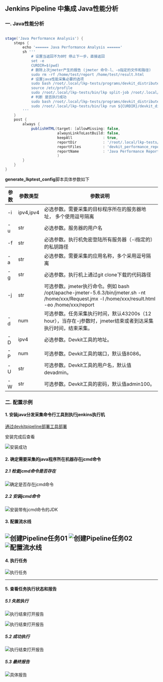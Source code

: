 ## Jenkins Pipeline 中集成 Java性能分析

### 一. Java性能分析

```groovy

stage('Java Performance Analysis') {
    steps {
        echo '====== Java Performance Analysis ======'
        sh '''
            # 设置当返回不为0时 停止下一步，直接返回
            set -e
            CURDIR=$(pwd)
            # 删除上次jmeter产生的报告 (jmeter 命令-l、-o指定的文件和路径)
            sudo rm -rf /home/test/report /home/test/result.html 
            # 设置java性能采集必要的选项
            sudo bash /root/.local/lkp-tests/programs/devkit_distribute/bin/generate_lkptest_config.sh -i 160.0.1.2,160.0.1.3 -u root -f /home/Jenkens/id_rsa -D 160.0.1.5 -a spring-boot -d 10 -g /home/Jenkens/spring-boot -j "sh /home/test/apache-jmeter-5.6.3/bin/jmeter.sh -nt /home/test/Test_request.jmx -l /home/test/result.html -eo /home/test/report"
            source /etc/profile
            sudo /root/.local/lkp-tests/bin/lkp split-job /root/.local/lkp-tests/programs/devkit_distribute/config/devkit_distribute.yaml
            # 判断 是否执行成功
            sudo bash /root/.local/lkp-tests/programs/devkit_distribute/bin/parsing_result.sh
            sudo /root/.local/lkp-tests/bin/lkp run ${CURDIR}/devkit_distribute-defaults.yaml
        '''
    }
    post {
        always {
            publishHTML(target: [allowMissing: false,
                        alwaysLinkToLastBuild: false,
                        keepAll              : true,
                        reportDir            : '/root/.local/lkp-tests/programs/devkit_distribute/data',
                        reportFiles          : 'devkit_performance_report.html',
                        reportName           : 'Java Performance Report']
                        )
        }
    }
}
```

**generate_lkptest_config**脚本具体参数如下

| 参数 | 参数类型      | 参数说明                                                                                                                                   |
|----|-----------|----------------------------------------------------------------------------------------------------------------------------------------|
| -i | ipv4,ipv4 | 必选参数。需要采集的目标程序所在的服务器地址， 多个使用逗号隔离                                                                                                       |
| -u | str       | 必选参数。服务器的用户名                                                                                                                           |
| -f | str       | 必选参数。执行机免密登陆所有服务器（-i指定的）的私钥路径                                                                                                          |
| -a | str       | 必选参数。需要采集的应用名称，多个采用逗号隔离                                                                                                                |
| -g | str       | 必选参数。执行机上通过git clone下载的代码路径                                                                                                            |
| -j | str       | 可选参数。jmeter执行命令。例如 bash /opt/apache-jmeter-5.6.3/bin/jmeter.sh -nt /home/xxx/Request.jmx -l /home/xxx/result.html -eo /home/xxx/report |
| -d | num       | 可选参数。任务采集执行时间，默认43200s（12 hour），当存在-j参数时，jmeter结束或者到达采集执行时间，结束采集。                                                                      |
| -D | ipv4      | 必选参数。Devkit工具的地址。                                                                                                                      |
| -P | num       | 可选参数。Devkit工具的端口，默认值8086。                                                                                                              |
| -U | str       | 可选参数。Devkit工具的用户名，默认值devadmin。                                                                                                         |
| -W | str       | 可选参数。Devkit工具的密码，默认值admin100。                                                                                                          |

### 二. 配置示例

#### 1. 安装java分发采集命令行工具到执行jenkins执行机

[通过devkitpipeline部署工具部署](../批量部署工具/批量部署工具devkitpipeline.md)

安装完成后查看

![安装成功](./DevkitPerformanceAnalysis.assets/安装成功.png)

#### 2. 确定需要采集的java程序所在机器存在jcmd命令

##### 2.1 检查jcmd命令是否存在

![确定是否存在jcmd命令](./DevkitPerformanceAnalysis.assets/检查jcmd命令存在.png)

##### 2.2 安装jcmd命令

![安装带有jcmd命令的JDK](./DevkitPerformanceAnalysis.assets/安装带有jcmd命令的JDK.png)

#### 3. 配置流水线

![创建Pipeline任务01](./DevkitPerformanceAnalysis.assets/创建Pipeline任务01.png)
![创建Pipeline任务02](./DevkitPerformanceAnalysis.assets/创建Pipeline任务02.png)
![配置流水线](./DevkitPerformanceAnalysis.assets/创建Pipeline任务03.png)
----

#### 4. 执行任务

![执行任务](./DevkitPerformanceAnalysis.assets/执行流水.png)

----

#### 5. 查看任务执行状态和报告

##### 5.1 失败执行

![执行结束打开报告](./DevkitPerformanceAnalysis.assets/失败状态.png)

![执行结束打开报告](./DevkitPerformanceAnalysis.assets/失败信息.png)

##### 5.2 成功执行

![执行结束打开报告](./DevkitPerformanceAnalysis.assets/执行结束打开报告.png)

##### 5.3 最终报告

![具体报告](./DevkitPerformanceAnalysis.assets/具体报告.png)
 